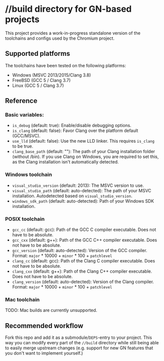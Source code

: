 # //build directory for GN-based projects

This project provides a work-in-progress standalone version of the toolchains and configs used by the Chromium project.

## Supported platforms

The toolchains have been tested on the following platforms:

* Windows (MSVC 2013/2015/Clang 3.8)
* FreeBSD (GCC 5 / Clang 3.7)
* Linux (GCC 5 / Clang 3.7)

## Reference

### Basic variables:

* `is_debug` (default: true): Enable/disable debugging options.
* `is_clang` (default: false): Favor Clang over the platform default (GCC/MSVC).
* `use_lld` (default: false): Use the new LLD linker.
  This requires `is_clang` to be true.
* `clang_base_path` (default: ""): The path of your Clang installation folder
  (without /bin). If you use Clang on Windows, you are required to set this,
  as the Clang installation isn't automatically detected.

### Windows toolchain

* `visual_studio_version` (default: 2013): The MSVC version to use.
* `visual_studio_path` (default: auto-detected): The path of your MSVC installation.
  Autodetected based on `visual_studio_version`.
* `windows_sdk_path` (default: auto-detected):
  Path of your Windows SDK installation.

### POSIX toolchain

* `gcc_cc` (default: gcc): Path of the GCC C compiler executable.
  Does not have to be absolute.
* `gcc_cxx` (default: g++): Path of the GCC C++ compiler executable.
  Does not have to be absolute.
* `gcc_version` (default: auto-detected): Version of the GCC compiler.
  Format: `major` * 10000 + `minor` * 100 + `patchlevel`
* `clang_cc` (default: gcc): Path of the Clang C compiler executable.
  Does not have to be absolute.
* `clang_cxx` (default: g++): Path of the Clang C++ compiler executable.
  Does not have to be absolute.
* `clang_version` (default: auto-detected): Version of the Clang compiler.
  Format: `major` * 10000 + `minor` * 100 + `patchlevel`

### Mac toolchain

TODO: Mac builds are currently unsupported.

## Recommended workflow

Fork this repo and add it as a submodule/`DEPS`-entry to your project.
This way you can modify every part of the `//build` directory while still being
able to easily merge upstream changes (e.g. support for new GN features that
you don't want to implement yourself.)

